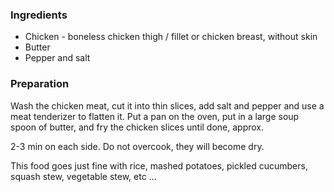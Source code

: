 
### Ingredients
- Chicken - boneless chicken thigh / fillet or chicken breast, without skin
- Butter
- Pepper and salt

### Preparation
Wash the chicken meat, cut it into thin slices, add salt and pepper and use a meat tenderizer to flatten it. Put a pan on the oven, put in a large soup spoon of butter, and fry the chicken slices until done, approx.

 2-3 min on each side. Do not overcook, they will become dry.

 This food goes just fine with rice, mashed potatoes, pickled cucumbers, squash stew, vegetable stew, etc …